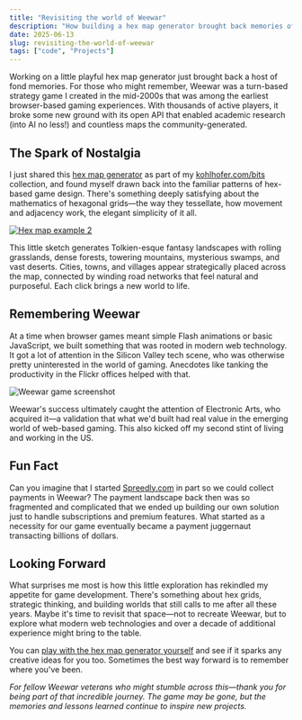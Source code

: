 ```yaml
---
title: "Revisiting the world of Weewar"
description: "How building a hex map generator brought back memories of creating one of the web's first strategy games."
date: 2025-06-13
slug: revisiting-the-world-of-weewar
tags: ["code", "Projects"]
---
```


Working on a little playful hex map generator just brought back a host of fond memories. For those who might remember, Weewar was a turn-based strategy game I created in the mid-2000s that was among the earliest browser-based gaming experiences. With thousands of active players, it broke some new ground with its open API that enabled academic research (into AI no less!) and countless maps the community-generated. 

## The Spark of Nostalgia

I just shared this [hex map generator](https://kohlhofer.com/hex-map/) as part of my [kohlhofer.com/bits](https://kohlhofer.com/bits) collection, and found myself drawn back into the familiar patterns of hex-based game design. There's something deeply satisfying about the mathematics of hexagonal grids—the way they tessellate, how movement and adjacency work, the elegant simplicity of it all.

[![Hex map example 2](/images/hex-map-2.jpg)](https://kohlhofer.com/hex-map/)

This little sketch generates Tolkien-esque fantasy landscapes with rolling grasslands, dense forests, towering mountains, mysterious swamps, and vast deserts. Cities, towns, and villages appear strategically placed across the map, connected by winding road networks that feel natural and purposeful. Each click brings a new world to life.

## Remembering Weewar

At a time when browser games meant simple Flash animations or basic JavaScript, we built something that was rooted in modern web technology. It got a lot of attention in the Silicon Valley tech scene, who was otherwise pretty uninterested in the world of gaming. Anecdotes like tanking the productivity in the Flickr offices helped with that. 

![Weewar game screenshot](/images/weewar.png)

Weewar's success ultimately caught the attention of Electronic Arts, who acquired it—a validation that what we'd built had real value in the emerging world of web-based gaming. This also kicked off my second stint of living and working in the US.

## Fun Fact

Can you imagine that I started [Spreedly.com](https://spreedly.com) in part so we could collect payments in Weewar? The payment landscape back then was so fragmented and complicated that we ended up building our own solution just to handle subscriptions and premium features. What started as a necessity for our game eventually became a payment juggernaut transacting billions of dollars.


## Looking Forward

What surprises me most is how this little exploration has rekindled my appetite for game development. There's something about hex grids, strategic thinking, and building worlds that still calls to me after all these years. Maybe it's time to revisit that space—not to recreate Weewar, but to explore what modern web technologies and over a decade of additional experience might bring to the table.

You can [play with the hex map generator yourself](https://kohlhofer.com/hex-map/) and see if it sparks any creative ideas for you too. Sometimes the best way forward is to remember where you've been.

*For fellow Weewar veterans who might stumble across this—thank you for being part of that incredible journey. The game may be gone, but the memories and lessons learned continue to inspire new projects.* 